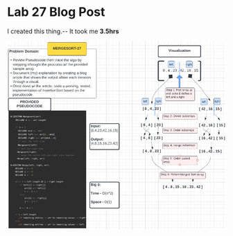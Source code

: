 # Lab 27 Blog Post

I created this thing.-- It took me **3.5hrs**

![img](../assets/Screen%20Shot%202022-07-19%20at%203.25.04%20PM.png)
